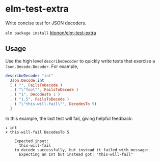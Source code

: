 elm-test-extra
==============

Write concise test for JSON decoders.

`elm package install` [ktonon/elm-test-extra][]

## Usage

Use the high level `describeDecoder` to quickly write tests that exercise a `Json.Decode.Decoder`. For example,

```elm
describeDecoder "int"
  Json.Decode.int
  [ ( "", FailsToDecode )
  , ( "\"foo\"", FailsToDecode )
  , ( "1", DecodesTo 1 )
  , ( "1.5", FailsToDecode )
  , ( "\"this-will-fail\"", DecodesTo 5)
  ]
```

In this example, the last test will fail, giving helpful feedback:

```
↓ int
✗ this-will-fail DecodesTo 5

    Expected input:
      this-will-fail
    to decode successfully, but instead it failed with message:
      Expecting an Int but instead got: "this-will-fail"
```

[ktonon/elm-test-extra]:http://package.elm-lang.org/packages/ktonon/elm-test-extra/latest
